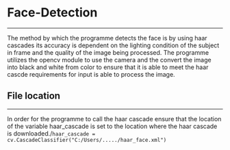 # Face-Detection
---
The method by which the programme detects the face is by using haar cascades its accuracy is dependent on the lighting condition of the subject in frame and the quality of the image being processed. The programme utilizes the opencv module to use the camera and the convert the image into black and white from color to ensure that it is able to meet the haar cascde requirements for input is able to process the image.
## File location
---
In order for the programme to call the haar cascade ensure that the location of the variable haar_cascade is set to the location where the haar cascade is downloaded./`haar_cascade = cv.CascadeClassifier("C:/Users/...../haar_face.xml")`
